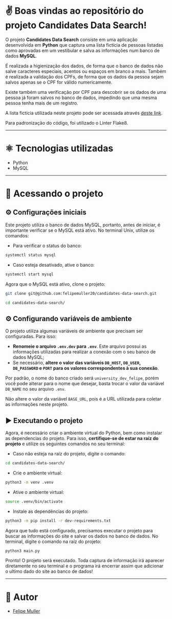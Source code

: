 # ✌️ Boas vindas ao repositório do projeto Candidates Data Search!

O projeto **Candidates Data Search** consiste em uma aplicação desenvolvida em **Python** que captura uma lista fictícia de pessoas listadas como aprovadas em um vestibular e salva as informações num banco de dados **MySQL**.

É realizada a higienização dos dados, de forma que o banco de dados não salve caracteres especiais, acentos ou espaços em branco a mais. Também é realizada a validação dos CPFs, de forma que os dados da pessoa sejam salvos apenas se o CPF for válido numericamente.

Existe também uma verificação por CPF para descobrir se os dados de uma pessoa já foram salvos no banco de dados, impedindo que uma mesma pessoa tenha mais de um registro.

A lista fictícia utilizada neste projeto pode ser acessada através [deste link](https://sample-university-site.herokuapp.com/).

Para padronização do código, foi utilizado o Linter Flake8.

---

# ⚛️ Tecnologias utilizadas

- Python
- MySQL

---

# 👀 Acessando o projeto

## ⚙️ Configurações iniciais

Este projeto utiliza o banco de dados MySQL, portanto, antes de iniciar, é importante verificar se o MySQL está ativo. No terminal Unix, utilize os comandos:

- Para verificar o status do banco:
```bash
systemctl status mysql
```
- Caso esteja desativado, ative o banco:
```bash
systemctl start mysql
```

Agora que o MySQL está ativo, clone o projeto:

```bash
git clone git@github.com:felipemuller20/candidates-data-search.git
```
```bash
cd candidates-data-search/
```

## ⚙️ Configurando variáveis de ambiente

O projeto utiliza algumas variáveis de ambiente que precisam ser configuradas. Para isso:

- **Renomeie o arquivo `.env.dev` para `.env`**. Este arquivo possui as informações utilizadas para realizar a conexão com o seu banco de dados MySQL;
- Se necessário, **altere o valor das variáveis `DB_HOST`, `DB_USER`, `DB_PASSWORD` e `PORT` para os valores correspondentes à sua conexão**.

Por padrão, o nome do banco criado será `university_dev_felipe`, porém você pode alterar para o nome que desejar, basta trocar o valor da variável `DB_NAME` no seu arquivo `.env`.

Não altere o valor da variável `BASE_URL`, pois é a URL utilizada para coletar as informações neste projeto.

## ▶️ Executando o projeto

Agora, é necessário criar o ambiente virtual do Python, bem como instalar as dependencias do projeto. Para isso, **certifique-se de estar na raíz do projeto** e utilize os seguintes comandos no seu terminal:

- Caso não esteja na raíz do projeto, digite o comando:
```bash
cd candidates-data-search/
```

- Crie o ambiente virtual:
```bash
python3 -m venv .venv
```

- Ative o ambiente virtual:
```bash
source .venv/bin/activate
```

- Instale as dependências do projeto:
```bash
python3 -m pip install -r dev-requirements.txt
```

Agora que tudo está configurado, precisamos executar o projeto para buscar as informações do site e salvar os dados no banco de dados. No terminal, digite o comando na raíz do projeto:

```bash
python3 main.py
```

Pronto! O projeto será executado. Toda captura de informação irá aparecer diretamente no seu terminal e o programa irá encerrar assim que adicionar o ultimo dado do site ao banco de dados!

---

# 👥 Autor
- [Felipe Muller](https://github.com/felipemuller20)
